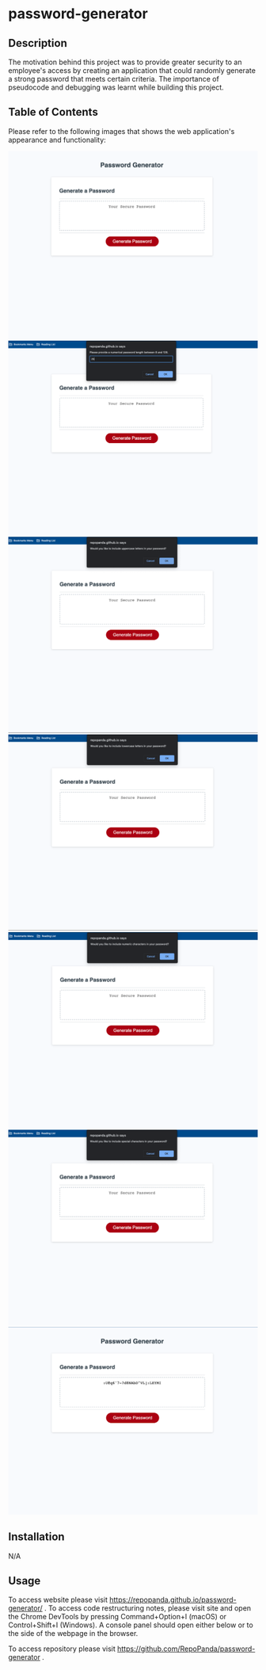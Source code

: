 # password-generator

## Description
The motivation behind this project was to provide greater security to an employee's access by creating an application that could randomly generate a strong password that meets certain criteria. The importance of pseudocode and debugging was learnt while building this project. 


## Table of Contents
Please refer to the following images that shows the web application's appearance and functionality:

![Webpage screenshot](./assets/images/PwGen%201.png)
![PW Length Prompt](./assets/images/PwGen%202.png)
![Uc letter confirmation](./assets/images/PwGen%203.png)
![Lc confirmation](./assets/images/PwGen%204.png)
![numeric character confirmation](./assets/images/PwGen%205.png)
![special character confirmation](./assets/images/PwGen%206.png)
![generated PW](./assets/images/PwGen%207.png)

## Installation

N/A

## Usage
To access website please visit https://repopanda.github.io/password-generator/ . To access code restructuring notes, please visit site and open the Chrome DevTools by pressing Command+Option+I (macOS) or Control+Shift+I (Windows). A console panel should open either below or to the side of the webpage in the browser.

To access repository please visit https://github.com/RepoPanda/password-generator .

